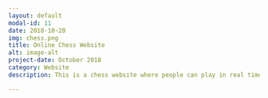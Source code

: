 ```yaml
---
layout: default
modal-id: 11
date: 2018-10-20
img: chess.png
title: Online Chess Website
alt: image-alt
project-date: October 2018
category: Website
description: This is a chess website where people can play in real time. Just enter a room number(0-99) and call a friend to join the same room, and you're ready to play. <br> Check it out here <a href="https://chess0.herokuapp.com/"> Online chess!</a>   Or learn how to make it yourself from the<a href="https://aveeksaha.gitlab.io/post/making-an-online-chess-website-with-socketio/"> Tutorial on my Blog </a> <div>Icons made by <a href="http://www.freepik.com" title="Freepik">Freepik</a> from <a href="https://www.flaticon.com/" title="Flaticon">www.flaticon.com</a> is licensed by <a href="http://creativecommons.org/licenses/by/3.0/" title="Creative Commons BY 3.0" target="_blank">CC 3.0 BY</a></div>

---
```

